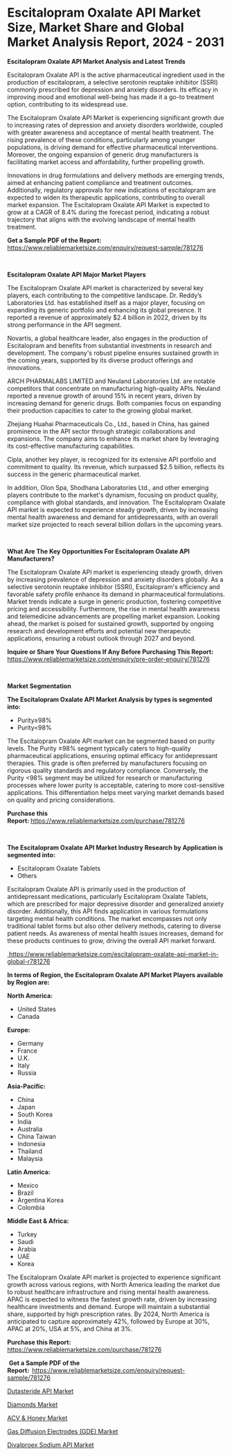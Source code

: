 <p><h1>Escitalopram Oxalate API Market Size, Market Share and Global Market Analysis Report, 2024 - 2031</h1></p><p><strong>Escitalopram Oxalate API Market Analysis and Latest Trends</strong></p>
<p><p>Escitalopram Oxalate API is the active pharmaceutical ingredient used in the production of escitalopram, a selective serotonin reuptake inhibitor (SSRI) commonly prescribed for depression and anxiety disorders. Its efficacy in improving mood and emotional well-being has made it a go-to treatment option, contributing to its widespread use.</p><p>The Escitalopram Oxalate API Market is experiencing significant growth due to increasing rates of depression and anxiety disorders worldwide, coupled with greater awareness and acceptance of mental health treatment. The rising prevalence of these conditions, particularly among younger populations, is driving demand for effective pharmaceutical interventions. Moreover, the ongoing expansion of generic drug manufacturers is facilitating market access and affordability, further propelling growth.</p><p>Innovations in drug formulations and delivery methods are emerging trends, aimed at enhancing patient compliance and treatment outcomes. Additionally, regulatory approvals for new indications of escitalopram are expected to widen its therapeutic applications, contributing to overall market expansion. The Escitalopram Oxalate API Market is expected to grow at a CAGR of 8.4% during the forecast period, indicating a robust trajectory that aligns with the evolving landscape of mental health treatment.</p></p>
<p><strong>Get a Sample PDF of the Report:&nbsp;</strong> <a href="https://www.reliablemarketsize.com/enquiry/request-sample/781276?utm_campaign=1261&utm_medium=2&utm_source=Github&utm_content=ia&utm_term=15102024&utm_id=escitalopram-oxalate-api">https://www.reliablemarketsize.com/enquiry/request-sample/781276</a></p>
<p>&nbsp;</p>
<p><strong>Escitalopram Oxalate API Major Market Players</strong></p>
<p><p>The Escitalopram Oxalate API market is characterized by several key players, each contributing to the competitive landscape. Dr. Reddy’s Laboratories Ltd. has established itself as a major player, focusing on expanding its generic portfolio and enhancing its global presence. It reported a revenue of approximately $2.4 billion in 2022, driven by its strong performance in the API segment.</p><p>Novartis, a global healthcare leader, also engages in the production of Escitalopram and benefits from substantial investments in research and development. The company's robust pipeline ensures sustained growth in the coming years, supported by its diverse product offerings and innovations.</p><p>ARCH PHARMALABS LIMITED and Neuland Laboratories Ltd. are notable competitors that concentrate on manufacturing high-quality APIs. Neuland reported a revenue growth of around 15% in recent years, driven by increasing demand for generic drugs. Both companies focus on expanding their production capacities to cater to the growing global market.</p><p>Zhejiang Huahai Pharmaceuticals Co., Ltd., based in China, has gained prominence in the API sector through strategic collaborations and expansions. The company aims to enhance its market share by leveraging its cost-effective manufacturing capabilities.</p><p>Cipla, another key player, is recognized for its extensive API portfolio and commitment to quality. Its revenue, which surpassed $2.5 billion, reflects its success in the generic pharmaceutical market.</p><p>In addition, Olon Spa, Shodhana Laboratories Ltd., and other emerging players contribute to the market's dynamism, focusing on product quality, compliance with global standards, and innovation. The Escitalopram Oxalate API market is expected to experience steady growth, driven by increasing mental health awareness and demand for antidepressants, with an overall market size projected to reach several billion dollars in the upcoming years.</p></p>
<p>&nbsp;</p>
<p><strong>What Are The Key Opportunities For Escitalopram Oxalate API Manufacturers?</strong></p>
<p><p>The Escitalopram Oxalate API market is experiencing steady growth, driven by increasing prevalence of depression and anxiety disorders globally. As a selective serotonin reuptake inhibitor (SSRI), Escitalopram's efficiency and favorable safety profile enhance its demand in pharmaceutical formulations. Market trends indicate a surge in generic production, fostering competitive pricing and accessibility. Furthermore, the rise in mental health awareness and telemedicine advancements are propelling market expansion. Looking ahead, the market is poised for sustained growth, supported by ongoing research and development efforts and potential new therapeutic applications, ensuring a robust outlook through 2027 and beyond.</p></p>
<p><strong>Inquire or Share Your Questions If Any Before Purchasing This Report:</strong> <a href="https://www.reliablemarketsize.com/enquiry/pre-order-enquiry/781276?utm_campaign=1261&utm_medium=2&utm_source=Github&utm_content=ia&utm_term=15102024&utm_id=escitalopram-oxalate-api">https://www.reliablemarketsize.com/enquiry/pre-order-enquiry/781276</a></p>
<p>&nbsp;</p>
<p><strong>Market Segmentation</strong></p>
<p><strong>The Escitalopram Oxalate API Market Analysis by types is segmented into:</strong></p>
<p><ul><li>Purity≥98%</li><li>Purity<98%</li></ul></p>
<p><p>The Escitalopram Oxalate API market can be segmented based on purity levels. The Purity ≥98% segment typically caters to high-quality pharmaceutical applications, ensuring optimal efficacy for antidepressant therapies. This grade is often preferred by manufacturers focusing on rigorous quality standards and regulatory compliance. Conversely, the Purity <98% segment may be utilized for research or manufacturing processes where lower purity is acceptable, catering to more cost-sensitive applications. This differentiation helps meet varying market demands based on quality and pricing considerations.</p></p>
<p><strong>Purchase this Report:&nbsp;</strong><a href="https://www.reliablemarketsize.com/purchase/781276?utm_campaign=1261&utm_medium=2&utm_source=Github&utm_content=ia&utm_term=15102024&utm_id=escitalopram-oxalate-api">https://www.reliablemarketsize.com/purchase/781276</a></p>
<p>&nbsp;</p>
<p><strong>The Escitalopram Oxalate API Market Industry Research by Application is segmented into:</strong></p>
<p><ul><li>Escitalopram Oxalate Tablets</li><li>Others</li></ul></p>
<p><p>Escitalopram Oxalate API is primarily used in the production of antidepressant medications, particularly Escitalopram Oxalate Tablets, which are prescribed for major depressive disorder and generalized anxiety disorder. Additionally, this API finds application in various formulations targeting mental health conditions. The market encompasses not only traditional tablet forms but also other delivery methods, catering to diverse patient needs. As awareness of mental health issues increases, demand for these products continues to grow, driving the overall API market forward.</p></p>
<p><a href="https://www.reliablemarketsize.com/escitalopram-oxalate-api-market-in-global-r781276?utm_campaign=1261&utm_medium=2&utm_source=Github&utm_content=ia&utm_term=15102024&utm_id=escitalopram-oxalate-api">&nbsp;https://www.reliablemarketsize.com/escitalopram-oxalate-api-market-in-global-r781276</a></p>
<p><strong>In terms of Region, the Escitalopram Oxalate API Market Players available by Region are:</strong></p>
<p>
    <p> <strong> North America: </strong>
        <ul>
            <li>United States</li>
            <li>Canada</li>
        </ul>
        </p> 
    <p> <strong> Europe: </strong>
        <ul>
            <li>Germany</li>
            <li>France</li>
            <li>U.K.</li>
            <li>Italy</li>
            <li>Russia</li>
        </ul>
        </p> 
    <p> <strong> Asia-Pacific: </strong>
        <ul>
            <li>China</li>
            <li>Japan</li>
            <li>South Korea</li>
            <li>India</li>
            <li>Australia</li>
            <li>China Taiwan</li>
            <li>Indonesia</li>
            <li>Thailand</li>
            <li>Malaysia</li>
        </ul>
        </p> 
    <p> <strong> Latin America: </strong>
        <ul>
            <li>Mexico</li>
            <li>Brazil</li>
            <li>Argentina Korea</li>
            <li>Colombia</li>
        </ul>
        </p> 
    <p> <strong> Middle East & Africa: </strong>
        <ul>
            <li>Turkey</li>
            <li>Saudi</li>
            <li>Arabia</li>
            <li>UAE</li>
            <li>Korea</li>
        </ul>
    </p>
    </p>
<p><p>The Escitalopram Oxalate API market is projected to experience significant growth across various regions, with North America leading the market due to robust healthcare infrastructure and rising mental health awareness. APAC is expected to witness the fastest growth rate, driven by increasing healthcare investments and demand. Europe will maintain a substantial share, supported by high prescription rates. By 2024, North America is anticipated to capture approximately 42%, followed by Europe at 30%, APAC at 20%, USA at 5%, and China at 3%.</p></p>
<p><strong>Purchase this Report: </strong><a href="https://www.reliablemarketsize.com/purchase/781276?utm_campaign=1261&utm_medium=2&utm_source=Github&utm_content=ia&utm_term=15102024&utm_id=escitalopram-oxalate-api">https://www.reliablemarketsize.com/purchase/781276</a></p>
<p>&nbsp;<strong>Get a Sample PDF of the Report:&nbsp;&nbsp;</strong><a href="https://www.reliablemarketsize.com/enquiry/request-sample/781276?utm_campaign=1261&utm_medium=2&utm_source=Github&utm_content=ia&utm_term=15102024&utm_id=escitalopram-oxalate-api">https://www.reliablemarketsize.com/enquiry/request-sample/781276</a></p>
<p><strong></strong></p>
<p><p><a href="https://github.com/pizolina/Market-Research-Report-List-6/blob/main/dutasteride-api-market.md?utm_campaign=1261&utm_medium=2&utm_source=Github&utm_content=ia&utm_term=15102024&utm_id=escitalopram-oxalate-api">Dutasteride API Market</a></p><p><a href="https://www.linkedin.com/pulse/analyzing-global-diamonds-market-growth-prospects-future-bdije?trk=public_post_embed_feed-article-content&utm_campaign=1261&utm_medium=2&utm_source=Github&utm_content=ia&utm_term=15102024&utm_id=escitalopram-oxalate-api">Diamonds Market</a></p><p><a href="https://www.linkedin.com/pulse/acv-honey-industry-resonance-135-amplification-across-domains-ppxqc?trk=public_post_embed_feed-article-content&utm_campaign=1261&utm_medium=2&utm_source=Github&utm_content=ia&utm_term=15102024&utm_id=escitalopram-oxalate-api">ACV & Honey Market</a></p><p><a href="https://www.linkedin.com/pulse/global-gas-diffusion-electrodes-gde-market-pulse-trends-iemnc?trk=public_post_embed_feed-article-content&utm_campaign=1261&utm_medium=2&utm_source=Github&utm_content=ia&utm_term=15102024&utm_id=escitalopram-oxalate-api">Gas Diffusion Electrodes (GDE) Market</a></p><p><a href="https://github.com/crissync4ust/Market-Research-Report-List-1/blob/main/divalproex-sodium-api-market.md?utm_campaign=1261&utm_medium=2&utm_source=Github&utm_content=ia&utm_term=15102024&utm_id=escitalopram-oxalate-api">Divalproex Sodium API Market</a></p></p>